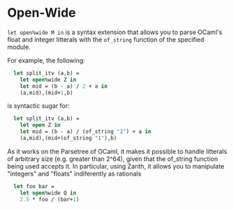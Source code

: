 # Open-Wide
`let open%wide M in` is a syntax extension that allows you to parse OCaml's float and integer litterals with the `of_string` function of the specified module.

For example, the following:
````OCaml
  let split_itv (a,b) =
    let open%wide Z in
    let mid = (b - a) / 2 + a in
    (a,mid),(mid+1,b)
````

is syntactic sugar for:

````OCaml
  let split_itv (a,b) =
    let open Z in
    let mid = (b - a) / (of_string "2") + a in
    (a,mid),(mid+(of_string "1"),b)
````

As it works on the Parsetree of OCaml, it makes it possible to handle litterals of arbitrary size (e.g. greater than 2^64), given that the of_string function being used accepts it.  In particular, using Zarith, it allows you to manipulate "integers" and "floats" indiferently as rationals


````OCaml
  let foo bar = 
    let open%wide Q in
    2.5 * foo / (bar+1)
````
